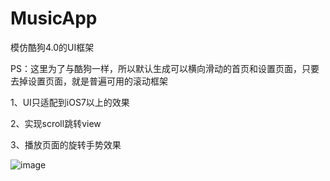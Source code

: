 MusicApp
========

模仿酷狗4.0的UI框架

PS：这里为了与酷狗一样，所以默认生成可以横向滑动的首页和设置页面，只要去掉设置页面，就是普遍可用的滚动框架

1、UI只适配到iOS7以上的效果

2、实现scroll跳转view

3、播放页面的旋转手势效果

![image](https://github.com/chenqihui/MusicApp/blob/master/screenshots/MusicAppGif.gif)
